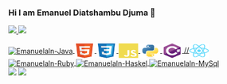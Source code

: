 ### Hi I am Emanuel Diatshambu Djuma  👋
  <a href="https://github.com/Emanuelaln">
  <img height="180em" src="https://github-readme-stats.vercel.app/api?username=Emanuelaln&show_icons=true&theme=dark&include_all_commits=true&count_private=true"/>
  <img height="180em" src="https://github-readme-stats.vercel.app/api/top-langs/?username=Emanuelaln&layout=compact&langs_count=7&theme=dark"/>
  <div style="display: inline_block"><br>
 <img align="center" alt="Emanuelaln-Java" height="30" width="40" src="https://cdn.jsdelivr.net/gh/devicons/devicon/icons/java/java-original-wordmark.svg" />
  <img align="center" alt="Emanuel-HTML" height="30" width="40" src="https://raw.githubusercontent.com/devicons/devicon/master/icons/html5/html5-original.svg">
  <img align="center" alt="Emanuelaln-CSS" height="30" width="40" src="https://raw.githubusercontent.com/devicons/devicon/master/icons/css3/css3-original.svg">
    <img align="center" alt="Emanuelaln-Js" height="30" width="40" src="https://raw.githubusercontent.com/devicons/devicon/master/icons/javascript/javascript-plain.svg">
  <img align="center" alt="Emanuelaln-Python" height="30" width="40" src="https://raw.githubusercontent.com/devicons/devicon/master/icons/python/python-original.svg">
  <img align="center" alt="Emanuelaln-Csharp" height="30" width="40" src="https://raw.githubusercontent.com/devicons/devicon/master/icons/csharp/csharp-original.svg">
  //<img align="center" alt="Emanuelaln-React" height="30" width="40" src="https://raw.githubusercontent.com/devicons/devicon/master/icons/react/react-original.svg">
    <img align="center" alt="Emanuelaln-Ruby" height="30" width="40"src="https://cdn.jsdelivr.net/gh/devicons/devicon/icons/ruby/ruby-original.svg" />
    <img align="center" alt="Emanuelaln-Haskel" height="30" width="40" src="https://cdn.jsdelivr.net/gh/devicons/devicon/icons/haskell/haskell-original.svg" />
    <img align="center" alt="Emanuelaln-MySql" height="30" width="40"  src="https://cdn.jsdelivr.net/gh/devicons/devicon/icons/mysql/mysql-original.svg" />
  </div>
  
  <div>
<a href="https://www.youtube.com/channel/UCwaQBGowQAH9wY9WX6HoUYQ" target="_blank"><img src="https://img.shields.io/badge/YouTube-FF0000?style=for-the-badge&logo=youtube&logoColor=white" target="_blank"></a>
    <a href="https://www.linkedin.com/in/emanuel-diatshambu-djuma-2a88b1146/" target="_blank"><img src="https://img.shields.io/badge/-LinkedIn-%230077B5?style=for-the-badge&logo=linkedin&logoColor=white" target="_blank"></a>
  </div>
  

          
 
